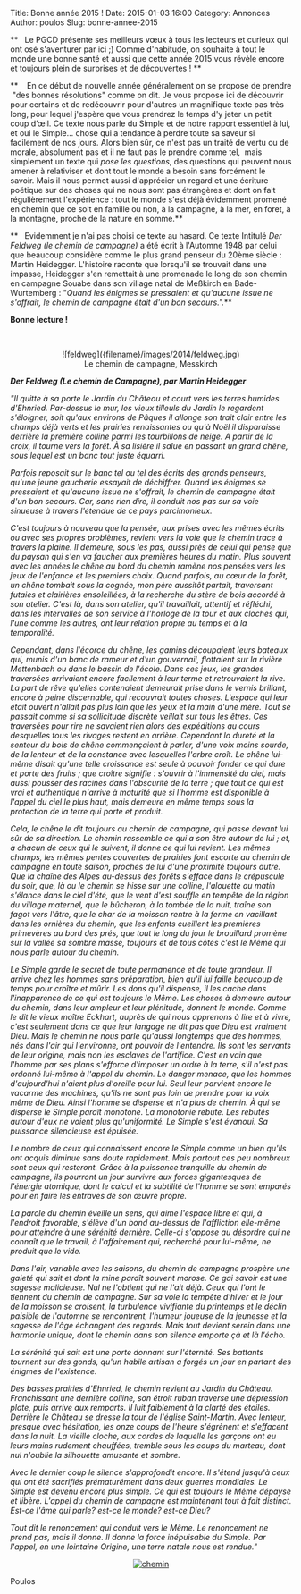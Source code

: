 Title: Bonne année 2015 !
Date: 2015-01-03 16:00
Category: Annonces
Author: poulos
Slug: bonne-annee-2015

**   Le PGCD présente ses meilleurs vœux à tous les lecteurs et curieux
qui ont osé s'aventurer par ici ;) Comme d'habitude, on souhaite à tout
le monde une bonne santé et aussi que cette année 2015 vous révèle
encore et toujours plein de surprises et de découvertes ! **

**    En ce début de nouvelle année généralement on se propose de
prendre  "des bonnes résolutions" comme on dit. Je vous propose ici de
découvrir pour certains et de redécouvrir pour d'autres un magnifique
texte pas très long, pour lequel j'espère que vous prendrez le temps d'y
jeter un petit coup d’œil. Ce texte nous parle du Simple et de notre
rapport essentiel à lui, et oui le Simple... chose qui a tendance à
perdre toute sa saveur si facilement de nos jours. Alors bien sûr, ce
n'est pas un traité de vertu ou de morale, absolument pas et il ne faut
pas le prendre comme tel,  mais simplement un texte qui *pose les
questions*, des questions qui peuvent nous amener à relativiser et dont
tout le monde a besoin sans forcément le savoir. Mais il nous permet
aussi d'apprécier un regard et une écriture poétique sur des choses qui
ne nous sont pas étrangères et dont on fait régulièrement l'expérience :
tout le monde s'est déjà évidemment promené en chemin que ce soit
en famille ou non, à la campagne, à la mer, en foret, à la montagne,
proche de la nature en somme.**

**   Evidemment je n'ai pas choisi ce texte au hasard. Ce texte Intitulé
*Der Feldweg (le chemin de campagne)* a été écrit à l'Automne 1948 par
celui que beaucoup considère comme le plus grand penseur du 20ème
siècle : Martin Heidegger. L'histoire raconte que lorsqu'il se trouvait
dans une impasse, Heidegger s'en remettait à une promenade le long de
son chemin en campagne Souabe dans son village natal de Meßkirch
en Bade-Wurtemberg : "*Quand les énigmes se pressaient et qu'aucune
issue ne s'offrait, le chemin de campagne était d'un bon secours.".***

**Bonne lecture !**

 

<center>![feldweg]({filename}/images/2014/feldweg.jpg)</center>
<center>Le chemin de campagne, Messkirch</center>

***Der Feldweg (Le chemin de Campagne), par Martin Heidegger***

*"Il quitte à sa porte le Jardin du Château et court vers les terres
humides d'Ehnried. Par-dessus le mur, les vieux tilleuls du Jardin le
regardent s'éloigner, soit qu'aux environs de Pâques il allonge son
trait clair entre les champs déjà verts et les prairies renaissantes ou
qu'à Noël il disparaisse derrière la première colline parmi les
tourbillons de neige. A partir de la croix, il tourne vers la forêt. À
sa lisière il salue en passant un grand chêne, sous lequel est un banc
tout juste équarri.*

*Parfois reposait sur le banc tel ou tel des écrits des grands penseurs,
qu'une jeune gaucherie essayait de déchiffrer. Quand les énigmes se
pressaient et qu'aucune issue ne s'offrait, le chemin de campagne était
d'un bon secours. Car, sans rien dire, il conduit nos pas sur sa voie
sinueuse à travers l'étendue de ce pays parcimonieux.*

*C'est toujours à nouveau que la pensée, aux prises avec les mêmes
écrits ou avec ses propres problèmes, revient vers la voie que le chemin
trace à travers la plaine. Il demeure, sous les pas, aussi près de celui
qui pense que du paysan qui s'en va faucher aux premières heures du
matin. Plus souvent avec les années le chêne au bord du chemin ramène
nos pensées vers les jeux de l'enfance et les premiers choix. Quand
parfois, au cœur de la forêt, un chêne tombait sous la cognée, mon père
aussitôt partait, traversant futaies et clairières ensoleillées, à la
recherche du stère de bois accordé à son atelier. C'est là, dans son
atelier, qu'il travaillait, attentif et réfléchi, dans les intervalles
de son service à l'horloge de la tour et aux cloches qui, l'une comme
les autres, ont leur relation propre au temps et à la temporalité.*

*Cependant, dans l'écorce du chêne, les gamins découpaient leurs bateaux
qui, munis d'un banc de rameur et d'un gouvernail, flottaient sur la
rivière Mettenbach ou dans le bassin de l'école. Dans ces jeux, les
grandes traversées arrivaient encore facilement à leur terme et
retrouvaient la rive. La part de rêve qu'elles contenaient demeurait
prise dans le vernis brillant, encore à peine discernable, qui
recouvrait toutes choses. L'espace qui leur était ouvert n'allait pas
plus loin que les yeux et la main d'une mère. Tout se passait comme si
sa sollicitude discrète veillait sur tous les êtres. Ces traversées pour
rire ne savaient rien alors des expéditions au cours desquelles tous les
rivages restent en arrière. Cependant la dureté et la senteur du bois de
chêne commençaient à parler, d'une voix moins sourde, de la lenteur et
de la constance avec lesquelles l'arbre croît. Le chêne lui-même disait
qu'une telle croissance est seule à pouvoir fonder ce qui dure et porte
des fruits ; que croître signifie : s'ouvrir à l'immensité du ciel, mais
aussi pousser des racines dans l'obscurité de la terre ; que tout ce qui
est vrai et authentique n'arrive à maturité que si l'homme est
disponible à l'appel du ciel le plus haut, mais demeure en même temps
sous la protection de la terre qui porte et produit.*

*Cela, le chêne le dit toujours au chemin de campagne, qui passe devant
lui sûr de sa direction. Le chemin rassemble ce qui a son être autour de
lui ; et, à chacun de ceux qui le suivent, il donne ce qui lui revient.
Les mêmes champs, les mêmes pentes couvertes de prairies font escorte au
chemin de campagne en toute saison, proches de lui d'une proximité
toujours autre. Que la chaîne des Alpes au-dessus des forêts s'efface
dans le crépuscule du soir, que, là ou le chemin se hisse sur une
colline, l'alouette au matin s'élance dans le ciel d'été, que le vent
d'est souffle en tempête de la région du village maternel, que le
bûcheron, à la tombée de la nuit, traîne son fagot vers l'âtre, que le
char de la moisson rentre à la ferme en vacillant dans les ornières du
chemin, que les enfants cueillent les premières primevères au bord des
prés, que tout le long du jour le brouillard promène sur la vallée sa
sombre masse, toujours et de tous côtés c'est le Même qui nous parle
autour du chemin.*

*Le Simple garde le secret de toute permanence et de toute grandeur. Il
arrive chez les hommes sans préparation, bien qu'il lui faille beaucoup
de temps pour croître et mûrir. Les dons qu'il dispense, il les cache
dans l'inapparence de ce qui est toujours le Même. Les choses à demeure
autour du chemin, dans leur ampleur et leur plénitude, donnent le monde.
Comme le dit le vieux maître Eckhart, auprès de qui nous apprenons à
lire et à vivre, c'est seulement dans ce que leur langage ne dit pas que
Dieu est vraiment Dieu. Mais le chemin ne nous parle qu'aussi longtemps
que des hommes, nés dans l'air qui l'environne, ont pouvoir de
l'entendre. Ils sont les servants de leur origine, mais non les esclaves
de l'artifice. C'est en vain que l'homme par ses plans s'efforce
d'imposer un ordre à la terre, s'il n'est pas ordonné lui-même à l'appel
du chemin. Le danger menace, que les hommes d'aujourd'hui n'aient plus
d'oreille pour lui. Seul leur parvient encore le vacarme des machines,
qu'ils ne sont pas loin de prendre pour la voix même de Dieu. Ainsi
l'homme se disperse et n'a plus de chemin. À qui se disperse le Simple
paraît monotone. La monotonie rebute. Les rebutés autour d'eux ne voient
plus qu'uniformité. Le Simple s'est évanoui. Sa puissance silencieuse
est épuisée.*

*Le nombre de ceux qui connaissent encore le Simple comme un bien qu'ils
ont acquis diminue sans doute rapidement. Mais partout ces peu nombreux
sont ceux qui resteront. Grâce à la puissance tranquille du chemin de
campagne, ils pourront un jour survivre aux forces gigantesques de
l'énergie atomique, dont le calcul et la subtilité de l'homme se sont
emparés pour en faire les entraves de son œuvre propre.*

*La parole du chemin éveille un sens, qui aime l'espace libre et qui, à
l'endroit favorable, s'élève d'un bond au-dessus de l'affliction
elle-même pour atteindre à une sérénité dernière. Celle-ci s'oppose au
désordre qui ne connaît que le travail, à l'affairement qui, recherché
pour lui-même, ne produit que le vide.*

*Dans l'air, variable avec les saisons, du chemin de campagne prospère
une gaieté qui sait et dont la mine paraît souvent morose. Ce gai savoir
est une sagesse malicieuse. Nul ne l'obtient qui ne l'ait déjà. Ceux qui
l'ont le tiennent du chemin de campagne. Sur sa voie la tempête d'hiver
et le jour de la moisson se croisent, la turbulence vivifiante du
printemps et le déclin paisible de l'automne se rencontrent, l'humeur
joueuse de la jeunesse et la sagesse de l'âge échangent des regards.
Mais tout devient serein dans une harmonie unique, dont le chemin dans
son silence emporte çà et là l'écho.*

*La sérénité qui sait est une porte donnant sur l'éternité. Ses battants
tournent sur des gonds, qu'un habile artisan a forgés un jour en partant
des énigmes de l'existence.*

*Des basses prairies d'Ehnried, le chemin revient au Jardin du Château.
Franchissant une dernière colline, son étroit ruban traverse une
dépression plate, puis arrive aux remparts. Il luit faiblement à la
clarté des étoiles. Derrière le Château se dresse la tour de l'église
Saint-Martin. Avec lenteur, presque avec hésitation, les onze coups de
l'heure s'égrènent et s'effacent dans la nuit. La vieille cloche, aux
cordes de laquelle les garçons ont eu leurs mains rudement chauffées,
tremble sous les coups du marteau, dont nul n'oublie la silhouette
amusante et sombre.*

*Avec le dernier coup le silence s'approfondit encore. Il s'étend
jusqu'à ceux qui ont été sacrifiés prématurément dans deux guerres
mondiales. Le Simple est devenu encore plus simple. Ce qui est toujours
le Même dépayse et libère. L'appel du chemin de campagne est maintenant
tout à fait distinct. Est-ce l'âme qui parle? est-ce le monde? est-ce
Dieu?*

*Tout dit le renoncement qui conduit vers le Même. Le renoncement ne
prend pas, mais il donne. Il donne la force inépuisable du Simple. Par
l'appel, en une lointaine Origine, une terre natale nous est rendue."*


[<center>![chemin]({filename}/images/2014/chemin_heidegger_small.jpg)</center>]({filename}/images/2014/chemin_heidegger.jpg)

Poulos